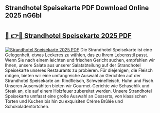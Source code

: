 ## Strandhotel Speisekarte PDF Download Online 2025 nG6bl

# <h2><a href="http://gcc384b.nevu.top/?p=Strandhotel+Speisekarte">🔗 👉🔴 Strandhotel Speisekarte 2025 PDF</a></h2>

[![Strandhotel Speisekarte 2025 PDF](https://i.imgur.com/dBaPXMq.png)](http://gcc384b.nevu.top/?p=Strandhotel+Speisekarte)
Die Strandhotel Speisekarte ist eine Gelegenheit, etwas Leckeres zu wählen, das zu Ihrem Lebensstil passt. Wenn Sie nach einem leichten und frischen Gericht suchen, empfehlen wir Ihnen, unsere Salate aus unserer Salatabteilung auf der Strandhotel Speisekarte unseres Restaurants zu probieren. Für diejenigen, die Fleisch mögen, bieten wir eine umfangreiche Auswahl an Gerichten auf der Strandhotel Speisekarte an: Rindfleisch, Schweinefleisch, Huhn und Fisch. Unseren Auserwählten bieten wir Gourmet-Gerichte wie Schaschlik und Steak an, die auf einem Holzfeuer zubereitet werden. Unsere Strandhotel Speisekarte umfasst eine große Auswahl an Desserts, von klassischen Torten und Kuchen bis hin zu exquisiten Crème Brûlée und Schokoladentörtchen.
